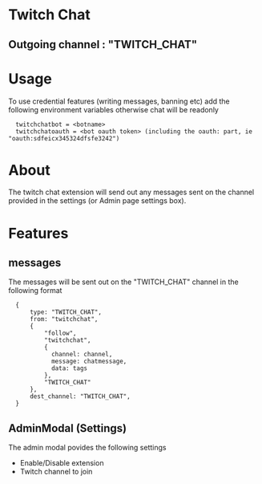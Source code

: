 # Twitch Chat
## Outgoing channel : "TWITCH_CHAT"
# Usage
To use credential features (writing messages, banning etc) add the following environment variables otherwise chat will be readonly
```
  twitchchatbot = <botname>
  twitchchatoauth = <bot oauth token> (including the oauth: part, ie "oauth:sdfeicx345324dfsfe3242")
```

# About
The twitch chat extension will send out any messages sent on the channel provided in the settings (or Admin page settings box).
# Features
## messages
The messages will be sent out on the "TWITCH_CHAT" channel in the following format

```
  {
      type: "TWITCH_CHAT",
      from: "twitchchat",
      {
          "follow",
          "twitchchat",
          {
            channel: channel,
            message: chatmessage,
            data: tags
          },
          "TWITCH_CHAT"
      },
      dest_channel: "TWITCH_CHAT",
  }
```
## AdminModal (Settings)
The admin modal povides the following settings
- Enable/Disable extension
- Twitch channel to join